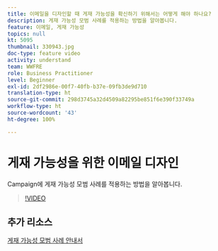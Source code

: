 ```yaml
---
title: 이메일을 디자인할 때 게재 가능성을 확신하기 위해서는 어떻게 해야 하나요?
description: 게재 가능성 모범 사례를 적용하는 방법을 알아봅니다.
feature: 이메일, 게재 가능성
topics: null
kt: 5095
thumbnail: 330943.jpg
doc-type: feature video
activity: understand
team: WWFRE
role: Business Practitioner
level: Beginner
exl-id: 2df2986e-00f7-40fb-b37e-09fb3de9d710
translation-type: ht
source-git-commit: 298d3745a32d4509a82295be851f6e390f33749a
workflow-type: ht
source-wordcount: '43'
ht-degree: 100%

---
```


# 게재 가능성을 위한 이메일 디자인

Campaign에 게재 가능성 모범 사례를 적용하는 방법을 알아봅니다.

>[!VIDEO](https://video.tv.adobe.com/v/330943?quality=12)

## 추가 리소스

[게재 가능성 모범 사례 안내서](https://experienceleague.adobe.com/docs/deliverability-learn/deliverability-best-practice-guide/introduction.html?lang=ko)
